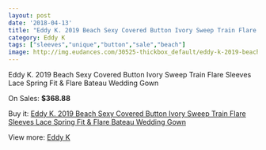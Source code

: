 ```yaml
---
layout: post
date: '2018-04-13'
title: "Eddy K. 2019 Beach Sexy Covered Button Ivory Sweep Train Flare Sleeves Lace Spring Fit & Flare Bateau Wedding Gown"
category: Eddy K
tags: ["sleeves","unique","button","sale","beach"]
image: http://img.eudances.com/30525-thickbox_default/eddy-k-2019-beach-sexy-covered-button-ivory-sweep-train-flare-sleeves-lace-spring-fit-flare-bateau-wedding-gown.jpg
---
```

Eddy K. 2019 Beach Sexy Covered Button Ivory Sweep Train Flare Sleeves Lace Spring Fit & Flare Bateau Wedding Gown

On Sales: **$368.88**
<a href="https://www.eudances.com/en/eddy-k/9734-eddy-k-2019-beach-sexy-covered-button-ivory-sweep-train-flare-sleeves-lace-spring-fit-flare-bateau-wedding-gown.html"><amp-img layout="responsive" width="600" height="600" src="//img.eudances.com/30525-thickbox_default/eddy-k-2019-beach-sexy-covered-button-ivory-sweep-train-flare-sleeves-lace-spring-fit-flare-bateau-wedding-gown.jpg" alt="Eddy K. 2019 Beach Sexy Covered Button Ivory Sweep Train Flare Sleeves Lace Spring Fit & Flare Bateau Wedding Gown 0" /></a>
<a href="https://www.eudances.com/en/eddy-k/9734-eddy-k-2019-beach-sexy-covered-button-ivory-sweep-train-flare-sleeves-lace-spring-fit-flare-bateau-wedding-gown.html"><amp-img layout="responsive" width="600" height="600" src="//img.eudances.com/30527-thickbox_default/eddy-k-2019-beach-sexy-covered-button-ivory-sweep-train-flare-sleeves-lace-spring-fit-flare-bateau-wedding-gown.jpg" alt="Eddy K. 2019 Beach Sexy Covered Button Ivory Sweep Train Flare Sleeves Lace Spring Fit & Flare Bateau Wedding Gown 1" /></a>
<a href="https://www.eudances.com/en/eddy-k/9734-eddy-k-2019-beach-sexy-covered-button-ivory-sweep-train-flare-sleeves-lace-spring-fit-flare-bateau-wedding-gown.html"><amp-img layout="responsive" width="600" height="600" src="//img.eudances.com/30526-thickbox_default/eddy-k-2019-beach-sexy-covered-button-ivory-sweep-train-flare-sleeves-lace-spring-fit-flare-bateau-wedding-gown.jpg" alt="Eddy K. 2019 Beach Sexy Covered Button Ivory Sweep Train Flare Sleeves Lace Spring Fit & Flare Bateau Wedding Gown 2" /></a>

Buy it: [Eddy K. 2019 Beach Sexy Covered Button Ivory Sweep Train Flare Sleeves Lace Spring Fit & Flare Bateau Wedding Gown](https://www.eudances.com/en/eddy-k/9734-eddy-k-2019-beach-sexy-covered-button-ivory-sweep-train-flare-sleeves-lace-spring-fit-flare-bateau-wedding-gown.html "Eddy K. 2019 Beach Sexy Covered Button Ivory Sweep Train Flare Sleeves Lace Spring Fit & Flare Bateau Wedding Gown")

View more: [Eddy K](https://www.eudances.com/en/151-eddy-k "Eddy K")